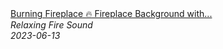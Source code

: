 <!--2024-01-14 01:04:00-->
<div class="yb">
  <a class="nodecor" href="/index.html?relaks/burning_fireplace_fireplace_background_with_crackling_fire_sounds">
    <img class="preview" data-videoid="r1RuR0okY5U" src="https://i.ytimg.com/vi/r1RuR0okY5U/hqdefault.jpg" align="middle" alt="">
  </a>
  <div class="inlbl text">
    <a class="nodecor" href="/index.html?relaks/burning_fireplace_fireplace_background_with_crackling_fire_sounds">Burning Fireplace 🔥 Fireplace Background with...</a><br>
    <i class="smaller2">Relaxing Fire Sound</i><br>
    <i class="smaller3">2023-06-13</i>
  </div>
</div>
